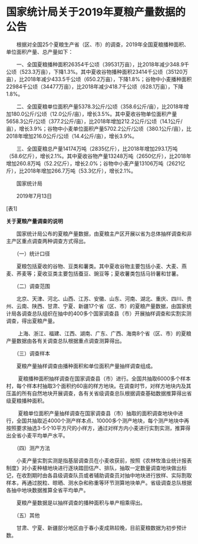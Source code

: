# 国家统计局关于2019年夏粮产量数据的公告

　　根据对全国25个夏粮生产省（区、市）的调查，2019年全国夏粮播种面积、单位面积产量、总产量如下：

　　一、全国夏粮播种面积26354千公顷（39531万亩），比2018年减少348.9千公顷（523.3万亩），下降1.3%。其中夏收谷物播种面积23414千公顷（35120万亩），比2018年减少433.5千公顷（650.2万亩），下降1.8%；谷物中小麦播种面积22984千公顷（34477万亩），比2018年减少418.7千公顷（628.1万亩），下降1.8%。

　　二、全国夏粮单位面积产量5378.3公斤/公顷（358.6公斤/亩），比2018年增加180.0公斤/公顷（12.0公斤/亩），增长3.5%。其中夏收谷物单位面积产量5658.3公斤/公顷（377.2公斤/亩），比2018年增加212.2公斤/公顷（14.1公斤/亩），增长3.9%；谷物中小麦单位面积产量5702.2公斤/公顷（380.1公斤/亩），比2018年增加216.0公斤/公顷（14.4公斤/亩），增长3.9%。

　　三、全国夏粮总产量14174万吨（2835亿斤），比2018年增加293.1万吨（58.6亿斤），增长2.1%。其中夏收谷物产量13248万吨（2650亿斤），比2018年增加260.8万吨（52.2亿斤），增长2.0%；谷物中小麦产量13106万吨（2621亿斤），比2018年增加266.7万吨（53.3亿斤），增长2.1%。

　　国家统计局  

　　2019年7月13日

\[表1\]

**关于夏粮产量调查的说明**

　　国家统计局公布的夏粮产量数据，由夏粮主产区开展以省为总体抽样调查和非主产区重点调查两种调查方式得出。

　　（一）统计口径

　　夏粮包括夏收的谷物、豆类和薯类。其中夏收谷物主要包括小麦、大麦、燕麦、荞麦等；夏收豆类主要包括蚕豆、豌豆等；夏收薯类包括马铃薯和甘薯。

　　（二）调查范围

　　北京、天津、河北、山西、江苏、安徽、山东、河南、湖北、重庆、四川、贵州、云南、陕西、甘肃、宁夏、新疆17个省（区、市）的夏粮产量数据，由国家统计局各调查总队组织在抽中的400多个国家调查县（市）开展抽样调查和实割实测调查，得出夏粮产量。

　　 上海、浙江、福建、江西、湖南、广东、广西、海南8个省（区、市）的夏粮产量数据由各有关调查总队根据重点调查测算得出。

　　（三）调查样本

　　夏粮产量抽样调查由播种面积和单位面积产量抽样调查组成。

　　 夏粮播种面积抽样调查在国家调查县（市）进行。全国共抽取6000多个样本村，每个样本村抽取3个面积约60亩的样方地块。在调查时节，对样方地块内及其压盖的所有自然地块开展调查，各有关省级调查总队根据调查基础数据推算得出省级夏粮播种面积。

　　 夏粮单位面积产量抽样调查在国家调查县（市）抽取的面积调查地块中进行，全国共抽取近4000个测产样本点、10000多个测产地块，每个测产地块中再按照要求抽选3-5个10平方尺的小样方，通过对样方内小麦进行实割实测，推算得出全省小麦平均单产水平。

　　（四）测产方法

　　小麦产量实割实测是指基层调查员在小麦收获前，按照《农林牧渔业统计报表制度》对小麦种植地块进行逐块踏田估产、排队，抽取一定数量调查地块做出标记，在收割期时由各县级调查队员或者辅助调查员对抽中地块进行放样、实际割取样本，再通过脱粒、晾晒、测水杂和称重等环节测算地块单产。省级调查总队根据各抽中地块数据推算全省平均单产。

　　夏粮产量数据是以抽样调查的播种面积与单产相乘得出。

　　（五）其他

　　甘肃、宁夏、新疆部分地区由于春小麦成熟较晚，目前夏粮数据为初步预计数。